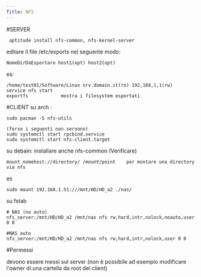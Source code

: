 ```yaml
---
Title: NFS
---
```


#SERVER

     aptitude install nfs-common, nfs-kernel-server
    
editare il file /etc/exports nel seguente modo:

    NomeDirDaEsportare host1(opt) host2(opt) 
es: 

    /home/test01/Software/Linux srv.domain.it(ro) 192,168,1,1(rw) 
    service nfs start 
    exportfs 			mostra i filesystem esportati

#CLIENT
su arch : 

    sudo pacman -S nfs-utils
    
    (forse i seguenti non servono)
    sudo systemctl start rpcbind.service
    sudo systemctl start nfs-client.target


su debain: installare anche nfs-common  (Verificare)

    mount nomehost://directory/ /mount/point 	per montare una directory via nfs

es

    sudo mount 192.168.1.51:///mnt/HD/HD_a2 ./nas/
    

su fstab
    
    # NAS (no auto)
    nfs_server:/mnt/HD/HD_a2 /mnt/nas nfs rw,hard,intr,nolock,noauto,user 0 0

    #NAS auto
    nfs_server:/mnt/HD/HD_a2 /mnt/nas nfs rw,hard,intr,nolock,user 0 0
 
#Permessi

devono essere messi sul server (non è possibile ad esempio modificare l'owner di una cartella da root del client)
